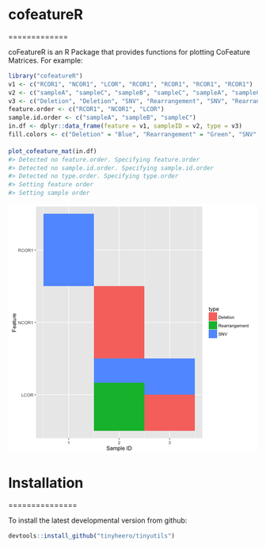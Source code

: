 <!-- README.md is generated from README.Rmd. Please edit that file -->

# cofeatureR
=============

coFeatureR is an R Package that provides functions for plotting CoFeature Matrices. For example:


```r
library("cofeatureR")
v1 <- c("RCOR1", "NCOR1", "LCOR", "RCOR1", "RCOR1", "RCOR1", "RCOR1")
v2 <- c("sampleA", "sampleC", "sampleB", "sampleC", "sampleA", "sampleC", "sampleC")
v3 <- c("Deletion", "Deletion", "SNV", "Rearrangement", "SNV", "Rearrangement", "SNV")
feature.order <- c("RCOR1", "NCOR1", "LCOR")
sample.id.order <- c("sampleA", "sampleB", "sampleC")
in.df <- dplyr::data_frame(feature = v1, sampleID = v2, type = v3)
fill.colors <- c("Deletion" = "Blue", "Rearrangement" = "Green", "SNV" = "Red")
 
plot_cofeature_mat(in.df)
#> Detected no feature.order. Specifying feature.order
#> Detected no sample.id.order. Specifying sample.id.order
#> Detected no type.order. Specifying type.order
#> Setting feature order
#> Setting sample order
```

![plot of chunk example](README-example-1.png) 

# Installation
===============

To install the latest developmental version from github:


```r
devtools::install_github("tinyheero/tinyutils")
```
